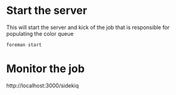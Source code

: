 
# Start the server

This will start the server and kick of the job that is responsible for populating the color queue

`foreman start`

# Monitor the job

http://localhost:3000/sidekiq

